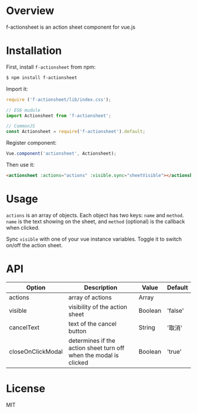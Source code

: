 # Overview
f-actionsheet is an action sheet component for vue.js

# Installation
First, install `f-actionsheet` from npm:
```bash
$ npm install f-actionsheet
```

Import it:
```Javascript
require ('f-actionsheet/lib/index.css');

// ES6 mudule
import Actionsheet from 'f-actionsheet';

// CommonJS
const Actionsheet = require('f-actionsheet').default;
```

Register component:
```Javascript
Vue.component('actionsheet', Actionsheet);
```

Then use it:
```html
<actionsheet :actions="actions" :visible.sync="sheetVisible"></actionsheet>
```

# Usage
`actions` is an array of objects. Each object has two keys: `name` and `method`. `name` is the text showing on the sheet, and `method` (optional) is the callback when clicked.

Sync `visible` with one of your vue instance variables. Toggle it to switch on/off the action sheet.

# API
| Option             | Description                                                       | Value   | Default  |
|--------------------|-------------------------------------------------------------------|---------|----------|
| actions            | array of actions                                                  | Array   |          |
| visible            | visibility of the action sheet                                    | Boolean | 'false'  |
| cancelText         | text of the cancel button                                         | String  | '取消'   |
| closeOnClickModal  | determines if the action sheet turn off when the modal is clicked | Boolean | 'true'   |

# License
MIT
